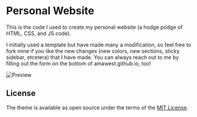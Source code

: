 # Personal Website

This is the code I used to create my personal website (a hodge podge of HTML, CSS, and JS code). 

I initially used a template but have made many a modification, so feel free to fork mine if you like the new changes (new colors, new sections, sticky sidebar, etcetera) that I have made. You can always reach out to me by filling out the form on the bottom of amawest.github.io, too! 

![Preview](https://media.giphy.com/media/phnzE5TtEjaDjkvbgU/giphy.gifhttps://media.giphy.com/media/phnzE5TtEjaDjkvbgU/giphy.gif)

## License
The theme is available as open source under the terms of the [MIT License](https://opensource.org/licenses/MIT).   

